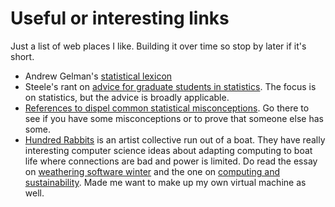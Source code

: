 # Useful or interesting links

Just a list of web places I like. Building it over time so stop by later if
it's short.

* Andrew Gelman's [statistical lexicon](https://statmodeling.stat.columbia.edu/2009/05/24/handy_statistic/)
* Steele's rant on [advice for graduate students in statistics](http://www-stat.wharton.upenn.edu/~steele/Rants/AdviceGS.html).
  The focus is on statistics, but the advice is broadly applicable.
* [References to dispel common statistical misconceptions](https://discourse.datamethods.org/t/reference-collection-to-push-back-against-common-statistical-myths/1787). 
    Go there to see if you have some misconceptions or to prove that someone
    else has some.
* [Hundred Rabbits](https://100r.co/) is an artist collective run out of a
  boat. They have really interesting computer science ideas about adapting
  computing to boat life where connections are bad and power is limited. Do
  read the essay on 
  [weathering software winter](https://100r.co/site/weathering_software_winter.html) 
  and the one on 
  [computing and sustainability](https://100r.co/site/computing_and_sustainability.html). Made me want to make up my own virtual machine as well.
